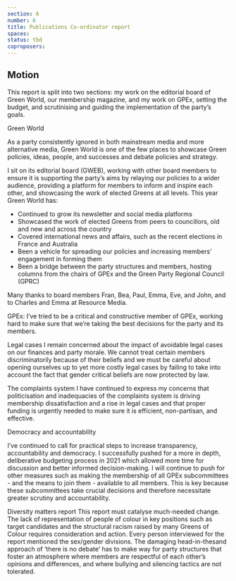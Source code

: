 ```yaml
---
section: A
number: 6
title: Publications Co-ordinator report
spaces:
status: tbd
coproposers:
---
```

## Motion
This report is split into two sections: my work on the editorial board of Green World, our membership magazine, and my work on GPEx, setting the budget, and scrutinising and guiding the implementation of the party’s goals.

Green World

As a party consistently ignored in both mainstream media and more alternative media, Green World is one of the few places to showcase Green policies, ideas, people, and successes and debate policies and strategy.

I sit on its editorial board (GWEB), working with other board members to ensure it is supporting the party’s aims by relaying our policies to a wider audience, providing a platform for members to inform and inspire each other, and showcasing the work of elected Greens at all levels. This year Green World has:
- Continued to grow its newsletter and social media platforms
- Showcased the work of elected Greens from peers to councillors, old and new and across the country
- Covered international news and affairs, such as the recent elections in France and Australia
- Been a vehicle for spreading our policies and increasing members’ engagement in forming them
- Been a bridge between the party structures and members, hosting columns from the chairs of GPEx and the Green Party Regional Council (GPRC)

Many thanks to board members Fran, Bea, Paul, Emma, Eve, and John, and to Charles and Emma at Resource Media.

GPEx: I’ve tried to be a critical and constructive member of GPEx, working hard to make sure that we’re taking the best decisions for the party and its members.

Legal cases
I remain concerned about the impact of avoidable legal cases on our finances and party morale. We cannot treat certain members discriminatorily because of their beliefs and we must be careful about opening ourselves up to yet more costly legal cases by failing to take into account the fact that gender critical beliefs are now protected by law.

The complaints system
I have continued to express my concerns that politicisation and inadequacies of the complaints system is driving membership dissatisfaction and a rise in legal cases and that proper funding is urgently needed to make sure it is efficient, non-partisan, and effective.

Democracy and accountability

I’ve continued to call for practical steps to increase transparency, accountability and democracy. I successfully pushed for a more in depth, deliberative budgeting process in 2021 which allowed more time for discussion and better informed decision-making. I will continue to push for other measures such as making the membership of all GPEx subcommittees - and the means to join them - available to all members. This is key because these subcommittees take crucial decisions and therefore necessitate greater scrutiny and accountability.

Diversity matters report
This report must catalyse much-needed change. The lack of representation of people of colour in key positions such as target candidates and the structural racism raised by many Greens of Colour requires consideration and action. Every person interviewed for the report mentioned the sex/gender divisions. The damaging head-in-thesand approach of ‘there is no debate’ has to make way for party structures that foster an atmosphere where members are respectful of each other’s opinions and differences, and where bullying and silencing tactics are not tolerated.
